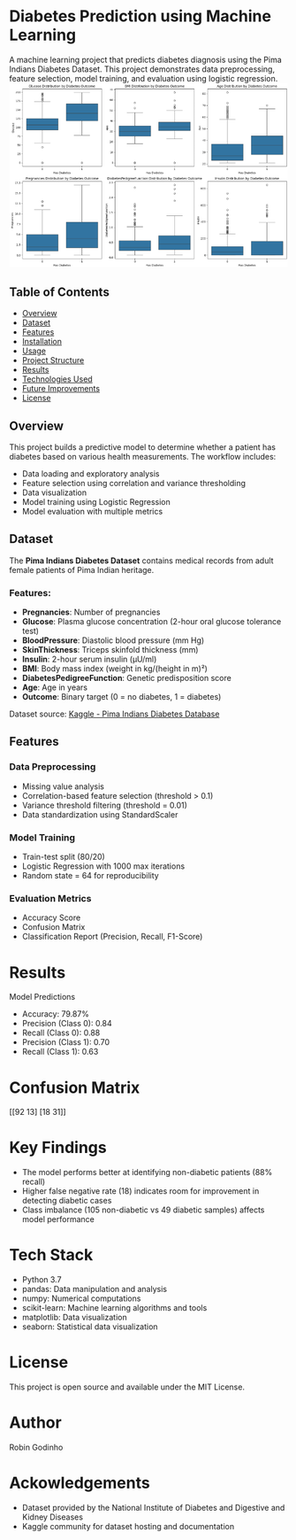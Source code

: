 # Diabetes Prediction using Machine Learning

A machine learning project that predicts diabetes diagnosis using the Pima Indians Diabetes Dataset. This project demonstrates data preprocessing, feature selection, model training, and evaluation using logistic regression.
![Data_Analysis](https://github.com/robingodinho/Diabetes_Predictor_using_Machine_Learning/blob/main/Diabetes_Predictor.png)

## Table of Contents
- [Overview](#overview)
- [Dataset](#dataset)
- [Features](#features)
- [Installation](#installation)
- [Usage](#usage)
- [Project Structure](#project-structure)
- [Results](#results)
- [Technologies Used](#technologies-used)
- [Future Improvements](#future-improvements)
- [License](#license)

## Overview

This project builds a predictive model to determine whether a patient has diabetes based on various health measurements. The workflow includes:
- Data loading and exploratory analysis
- Feature selection using correlation and variance thresholding
- Data visualization
- Model training using Logistic Regression
- Model evaluation with multiple metrics

## Dataset

The **Pima Indians Diabetes Dataset** contains medical records from adult female patients of Pima Indian heritage. 

### Features:
- **Pregnancies**: Number of pregnancies
- **Glucose**: Plasma glucose concentration (2-hour oral glucose tolerance test)
- **BloodPressure**: Diastolic blood pressure (mm Hg)
- **SkinThickness**: Triceps skinfold thickness (mm)
- **Insulin**: 2-hour serum insulin (μU/ml)
- **BMI**: Body mass index (weight in kg/(height in m)²)
- **DiabetesPedigreeFunction**: Genetic predisposition score
- **Age**: Age in years
- **Outcome**: Binary target (0 = no diabetes, 1 = diabetes)

Dataset source: [Kaggle - Pima Indians Diabetes Database](https://www.kaggle.com/datasets/uciml/pima-indians-diabetes-database)

## Features

### Data Preprocessing
- Missing value analysis
- Correlation-based feature selection (threshold > 0.1)
- Variance threshold filtering (threshold = 0.01)
- Data standardization using StandardScaler

### Model Training
- Train-test split (80/20)
- Logistic Regression with 1000 max iterations
- Random state = 64 for reproducibility

### Evaluation Metrics
- Accuracy Score
- Confusion Matrix
- Classification Report (Precision, Recall, F1-Score)

# Results
Model Predictions

- Accuracy: 79.87%
- Precision (Class 0): 0.84
- Recall (Class 0): 0.88
- Precision (Class 1): 0.70
- Recall (Class 1): 0.63

# Confusion Matrix

[[92 13]
 [18 31]]

# Key Findings
- The model performs better at identifying non-diabetic patients (88% recall)
- Higher false negative rate (18) indicates room for improvement in detecting diabetic cases
- Class imbalance (105 non-diabetic vs 49 diabetic samples) affects model performance

# Tech Stack
- Python 3.7
- pandas: Data manipulation and analysis
- numpy: Numerical computations
- scikit-learn: Machine learning algorithms and tools
- matplotlib: Data visualization
- seaborn: Statistical data visualization

# License 
This project is open source and available under the MIT License.

# Author
Robin Godinho

# Ackowledgements
- Dataset provided by the National Institute of Diabetes and Digestive and Kidney Diseases
- Kaggle community for dataset hosting and documentation
